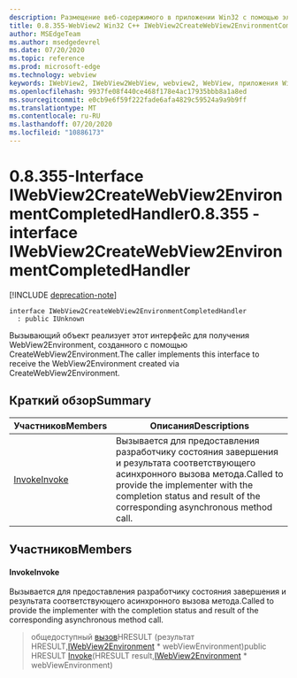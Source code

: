```yaml
---
description: Размещение веб-содержимого в приложении Win32 с помощью элемента управления Microsoft Edge WebView2
title: 0.8.355-WebView2 Win32 C++ IWebView2CreateWebView2EnvironmentCompletedHandler
author: MSEdgeTeam
ms.author: msedgedevrel
ms.date: 07/20/2020
ms.topic: reference
ms.prod: microsoft-edge
ms.technology: webview
keywords: IWebView2, IWebView2WebView, webview2, WebView, приложения Win32, Win32, EDGE
ms.openlocfilehash: 9937fe08f440ce468f178e4ac17935bbb8a1a8ed
ms.sourcegitcommit: e0cb9e6f59f222fade6afa4829c59524a9a9b9ff
ms.translationtype: MT
ms.contentlocale: ru-RU
ms.lasthandoff: 07/20/2020
ms.locfileid: "10886173"
---
```

# <span data-ttu-id="39718-104">0.8.355-Interface IWebView2CreateWebView2EnvironmentCompletedHandler</span><span class="sxs-lookup"><span data-stu-id="39718-104">0.8.355 - interface IWebView2CreateWebView2EnvironmentCompletedHandler</span></span> 

[!INCLUDE [deprecation-note](../../includes/deprecation-note.md)]

```
interface IWebView2CreateWebView2EnvironmentCompletedHandler
  : public IUnknown
```

<span data-ttu-id="39718-105">Вызывающий объект реализует этот интерфейс для получения WebView2Environment, созданного с помощью CreateWebView2Environment.</span><span class="sxs-lookup"><span data-stu-id="39718-105">The caller implements this interface to receive the WebView2Environment created via CreateWebView2Environment.</span></span>

## <span data-ttu-id="39718-106">Краткий обзор</span><span class="sxs-lookup"><span data-stu-id="39718-106">Summary</span></span>

 <span data-ttu-id="39718-107">Участников</span><span class="sxs-lookup"><span data-stu-id="39718-107">Members</span></span>                        | <span data-ttu-id="39718-108">Описания</span><span class="sxs-lookup"><span data-stu-id="39718-108">Descriptions</span></span>
--------------------------------|---------------------------------------------
[<span data-ttu-id="39718-109">Invoke</span><span class="sxs-lookup"><span data-stu-id="39718-109">Invoke</span></span>](#invoke) | <span data-ttu-id="39718-110">Вызывается для предоставления разработчику состояния завершения и результата соответствующего асинхронного вызова метода.</span><span class="sxs-lookup"><span data-stu-id="39718-110">Called to provide the implementer with the completion status and result of the corresponding asynchronous method call.</span></span>

## <span data-ttu-id="39718-111">Участников</span><span class="sxs-lookup"><span data-stu-id="39718-111">Members</span></span>

#### <span data-ttu-id="39718-112">Invoke</span><span class="sxs-lookup"><span data-stu-id="39718-112">Invoke</span></span> 

<span data-ttu-id="39718-113">Вызывается для предоставления разработчику состояния завершения и результата соответствующего асинхронного вызова метода.</span><span class="sxs-lookup"><span data-stu-id="39718-113">Called to provide the implementer with the completion status and result of the corresponding asynchronous method call.</span></span>

> <span data-ttu-id="39718-114">общедоступный [вызов](#invoke)HRESULT (результат HRESULT,[IWebView2Environment](IWebView2Environment.md) \* webViewEnvironment)</span><span class="sxs-lookup"><span data-stu-id="39718-114">public HRESULT [Invoke](#invoke)(HRESULT result,[IWebView2Environment](IWebView2Environment.md) \* webViewEnvironment)</span></span>

